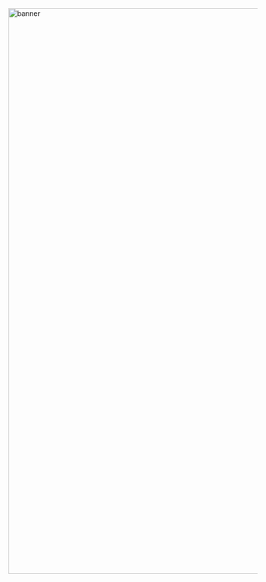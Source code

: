 <img width="1140" alt="banner" src="https://github.com/sujatagunale/EasyRead/assets/151519281/5d730b0e-e55c-4c94-9950-582a0fa46a05">
